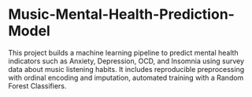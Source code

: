 # Music-Mental-Health-Prediction-Model
This project builds a machine learning pipeline to predict mental health indicators such as Anxiety, Depression, OCD, and Insomnia using survey data about music listening habits. It includes reproducible preprocessing with ordinal encoding and imputation, automated training with a Random Forest Classifiers.
